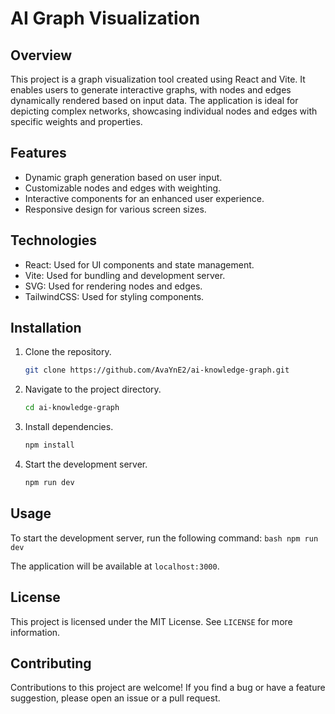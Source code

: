 # AI Graph Visualization

## Overview
This project is a graph visualization tool created using React and Vite. It enables users to generate interactive graphs, with nodes and edges dynamically rendered based on input data. The application is ideal for depicting complex networks, showcasing individual nodes and edges with specific weights and properties.

## Features
- Dynamic graph generation based on user input.
- Customizable nodes and edges with weighting.
- Interactive components for an enhanced user experience.
- Responsive design for various screen sizes.

## Technologies
- React: Used for UI components and state management.
- Vite: Used for bundling and development server.
- SVG: Used for rendering nodes and edges.
- TailwindCSS: Used for styling components.

## Installation
1. Clone the repository.
    ```bash
    git clone https://github.com/AvaYnE2/ai-knowledge-graph.git
    ```
2. Navigate to the project directory.
    ```bash
    cd ai-knowledge-graph
    ```
3. Install dependencies.
    ```bash
    npm install
    ```
4. Start the development server.
    ```bash
    npm run dev
    ```

## Usage

To start the development server, run the following command:
    ```bash
    npm run dev
    ```

The application will be available at `localhost:3000`.

## License
This project is licensed under the MIT License. See `LICENSE` for more information.

## Contributing
Contributions to this project are welcome! If you find a bug or have a feature suggestion, please open an issue or a pull request.